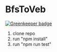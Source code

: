 # BfsToVeb

[![Greenkeeper badge](https://badges.greenkeeper.io/SimonSiefke/BfsToVeb.svg)](https://greenkeeper.io/)

1. clone repo
2. run "npm install"
3. run "npm run test"
